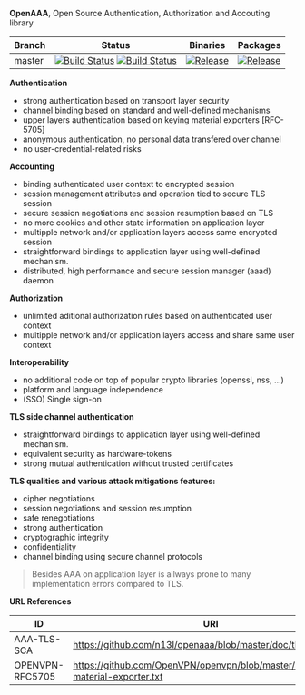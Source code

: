 **OpenAAA**, Open Source Authentication, Authorization and Accouting library

| Branch     | Status             | Binaries                 | Packages       |
|------------|--------------------|--------------------------|----------------|
| master     | [![Build Status](https://travis-ci.org/n13l/openaaa.png?branch=master)](https://travis-ci.org/n13l/openaaa) [![Build Status](https://snap-ci.com/n13l/openaaa/branch/master/build_image)](https://snap-ci.com/n13l/openaaa/branch/master) | [![Release](https://img.shields.io/github/release/n13l/openaaa.svg)](https://github.com/n13l/openaaa/releases/latest) | [![Release](https://img.shields.io/github/release/n13l/openaaa.svg)](https://packagecloud.io/n13l/openaaa) |

**Authentication**
 - strong authentication based on transport layer security
 - channel binding based on standard and well-defined mechanisms
 - upper layers authentication based on keying material exporters [RFC-5705]
 - anonymous authentication, no personal data transfered over channel
 - no user-credential-related risks

**Accounting**
 - binding authenticated user context to encrypted session
 - session management attributes and operation tied to secure TLS session
 - secure session negotiations and session resumption based on TLS
 - no more cookies and other state information on application layer
 - multipple network and/or application layers access same encrypted session 
 - straightforward bindings to application layer using well-defined mechanism.
 - distributed, high performance and secure session manager (aaad) daemon

**Authorization**
 - unlimited aditional authorization rules based on authenticated user context
 - multipple network and/or application layers access and share same user context

**Interoperability**
 - no additional code on top of popular crypto libraries (openssl, nss, ...)
 - platform and language independence
 - (SSO) Single sign-on

**TLS side channel authentication**
 - straightforward bindings to application layer using well-defined mechanism.
 - equivalent security as hardware-tokens
 - strong mutual authentication without trusted certificates

**TLS qualities and various attack mitigations features:**
 - cipher negotiations
 - session negotiations and session resumption
 - safe renegotiations 
 - strong authentication
 - cryptographic integrity
 - confidentiality
 - channel binding using secure channel protocols

>Besides AAA on application layer is allways prone to many implementation errors compared to TLS.
 
**URL References**

| ID              | URI                                                       |
|-----------------|-----------------------------------------------------------|
| AAA-TLS-SCA     | https://github.com/n13l/openaaa/blob/master/doc/tls-sca   |
| OPENVPN-RFC5705 | https://github.com/OpenVPN/openvpn/blob/master/doc/keying-material-exporter.txt |

